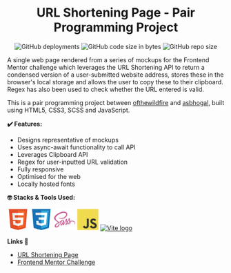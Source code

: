 <div align="center">

<h1>URL Shortening Page - Pair Programming Project</h1>

![GitHub deployments](https://img.shields.io/github/deployments/asbhogal/Frontend-Mentor-URL-Shortening-Project/production?label=DEPLOYMENT%20STATE&style=for-the-badge&labelColor=000) ![GitHub code size in bytes](https://img.shields.io/github/languages/code-size/asbhogal/Frontend-Mentor-URL-Shortening-Project?style=for-the-badge&labelColor=000) ![GitHub repo size](https://img.shields.io/github/repo-size/asbhogal/Frontend-Mentor-URL-Shortening-Project?color=blueviolet&style=for-the-badge&labelColor=000)

</div>

A single web page rendered from a series of mockups for the Frontend Mentor challenge which leverages the URL Shortening API to return a condensed version of a user-submitted website address, stores these in the browser's local storage and allows the user to copy these to their clipboard. Regex has also been used to check whether the URL entered is valid.

This is a pair programming project between <a href="https://github.com/ofthewildfire" target="_blank">ofthewildfire</a> and <a href="https://github.com/asbhogal" target="_blank">asbhogal</a>, built using HTML5, CSS3, SCSS and JavaScript.

<strong>:heavy_check_mark: Features:</strong><br>

- Designs representative of mockups
- Uses async-await functionality to call API
- Leverages Clipboard API
- Regex for user-inputted URL validation
- Fully responsive
- Optimised for the web
- Locally hosted fonts

<strong>:nerd_face: Stacks &#38; Tools Used:</strong><br>
<br>
<a target="_blank" rel="noopener noreferrer" href="https://github.com/devicons/devicon/blob/master/icons/html5/html5-original.svg"><img src="https://github.com/devicons/devicon/raw/master/icons/html5/html5-original.svg" alt="html5 logo" width="50" height="50" style="max-width:100%;"></a>
<a target="_blank" rel="noopener noreferrer" href="https://github.com/devicons/devicon/blob/master/icons/css3/css3-original.svg"><img src="https://github.com/devicons/devicon/raw/master/icons/css3/css3-original.svg" alt="css3 logo" width="50" height="50" style="max-width:100%;"></a>
<a target="_blank" rel="noopener noreferrer" href="https://github.com/devicons/devicon/blob/master/icons/sass/sass-original.svg"><img src="https://github.com/devicons/devicon/blob/master/icons/sass/sass-original.svg" alt="sass logo" width="50" height="50" style="max-width:100%;"></a>
<a target="_blank" rel="noopener noreferrer" href="https://github.com/devicons/devicon/blob/master/icons/javascript/javascript-original.svg"><img src="https://github.com/devicons/devicon/raw/master/icons/javascript/javascript-original.svg" alt="JavaScript" width="50" height="50" style="max-width:100%;"></a>
<a target="_blank" rel="noopener noreferrer" href="https://github.com/vitejs/vite/blob/main/docs/public/logo.svg"><img src="https://github.com/vitejs/vite/blob/main/docs/public/logo.svg" alt="Vite logo" width="50" height="50" style="max-width:100%;"></a>

<strong>Links :link:</strong><br>
 - <a target="_blank" href="https://frontend-mentor-url-shortening-project.vercel.app/">URL Shortening Page</a>
 - <a target="_blank" href="https://www.frontendmentor.io/challenges/url-shortening-api-landing-page-2ce3ob-G">Frontend Mentor Challenge</a>
